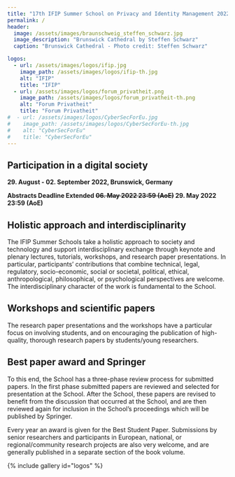```yaml
---
title: "17th IFIP Summer School on Privacy and Identity Management 2022"
permalink: /
header:
  image: /assets/images/braunschweig_steffen_schwarz.jpg
  image_description: "Brunswick Cathedral by Steffen Schwarz"
  caption: "Brunswick Cathedral - Photo credit: Steffen Schwarz"

logos:
  - url: /assets/images/logos/ifip.jpg
    image_path: /assets/images/logos/ifip-th.jpg
    alt: "IFIP"
    title: "IFIP"
  - url: /assets/images/logos/forum_privatheit.png
    image_path: /assets/images/logos/forum_privatheit-th.png
    alt: "Forum Privatheit"
    title: "Forum Privatheit"
#  - url: /assets/images/logos/CyberSecForEu.jpg
#    image_path: /assets/images/logos/CyberSecForEu-th.jpg
#    alt: "CyberSecForEu"
#    title: "CyberSecForEu"
---
```


## Participation in a digital society
**29. August - 02. September 2022, Brunswick, Germany**

**Abstracts Deadline Extended	~~06. May 2022 23:59 (AoE)~~ 29. May 2022 23:59 (AoE)**


## Holistic approach and interdisciplinarity

The IFIP Summer Schools take a holistic approach to society and technology and support interdisciplinary exchange through keynote and plenary lectures, tutorials, workshops, and research paper presentations. In particular, participants’ contributions that combine technical, legal, regulatory, socio-economic, social or societal, political, ethical, anthropological, philosophical, or psychological perspectives are welcome. The interdisciplinary character of the work is fundamental to the School.

## Workshops and scientific papers

The research paper presentations and the workshops have a particular focus on involving students, and on encouraging the publication of high-quality, thorough research papers by students/young researchers.

## Best paper award and Springer

To this end, the School has a three-phase review process for submitted papers. In the first phase submitted papers are reviewed and selected for presentation at the School. After the School, these papers are revised to benefit from the discussion that occurred at the School, and are then reviewed again for inclusion in the School’s proceedings which will be published by Springer.

Every year an award is given for the Best Student Paper. Submissions by senior researchers and participants in European, national, or regional/community research projects are also very welcome, and are generally published in a separate section of the book volume.


{% include gallery id="logos" %}
